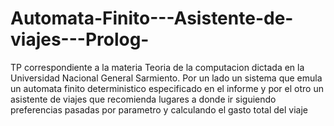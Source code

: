 # Automata-Finito---Asistente-de-viajes---Prolog-
TP correspondiente a la materia Teoria de la computacion dictada en la Universidad Nacional General Sarmiento. Por un lado un sistema que emula un automata finito deterministico especificado en el informe y por el otro un asistente de viajes que recomienda lugares a donde ir siguiendo preferencias pasadas por parametro y calculando el gasto total del viaje
